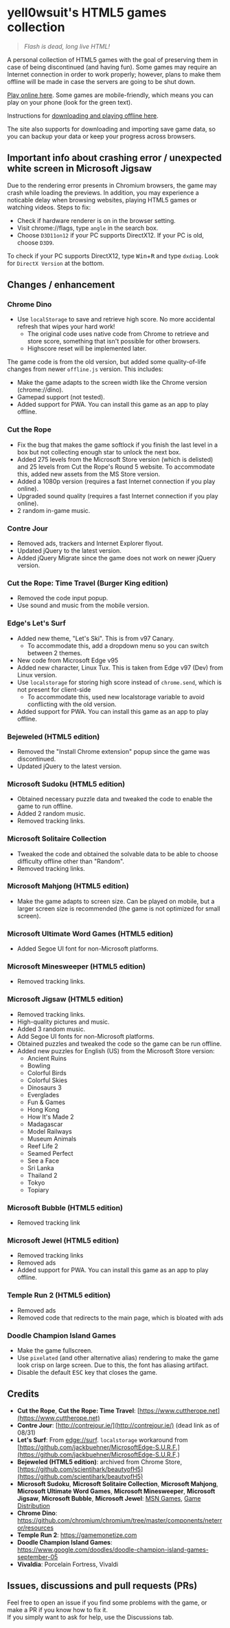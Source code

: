 # yell0wsuit's HTML5 games collection

> *Flash is dead, long live HTML!*

A personal collection of HTML5 games with the goal of preserving them in case of being discontinued (and having fun). Some games may require an Internet connection in order to work properly; however, plans to make them offline will be made in case the servers are going to be shut down.

[Play online here](https://yell0wsuit.github.io/html5-games/). Some games are mobile-friendly, which means you can play on your phone (look for the green text).

Instructions for [downloading and playing offline here](https://yell0wsuit.github.io/html5-games/offline.html).

The site also supports for downloading and importing save game data, so you can backup your data or keep your progress across browsers.

## Important info about crashing error / unexpected white screen in Microsoft Jigsaw
Due to the rendering error presents in Chromium browsers, the game may crash while loading the previews. In addition, you may experience a noticable delay when browsing websites, playing HTML5 games or watching videos. Steps to fix:
- Check if hardware renderer is on in the browser setting.
- Visit chrome://flags, type ``angle`` in the search box.
- Choose ``D3D11on12`` if your PC supports DirectX12. If your PC is old, choose ``D3D9``.

To check if your PC supports DirectX12, type <kbd>Win</kbd>+<kbd>R</kbd> and type ``dxdiag``. Look for ``DirectX Version`` at the bottom.

## Changes / enhancement

### Chrome Dino
- Use ``localStorage`` to save and retrieve high score. No more accidental refresh that wipes your hard work!
   - The original code uses native code from Chrome to retrieve and store score, something that isn't possible for other browsers.
   - Highscore reset will be implemented later.

The game code is from the old version, but added some quality-of-life changes from newer ``offline.js`` version. This includes:
- Make the game adapts to the screen width like the Chrome version (chrome://dino).
- Gamepad support (not tested).
- Added support for PWA. You can install this game as an app to play offline.

### Cut the Rope
- Fix the bug that makes the game softlock if you finish the last level in a box but not collecting enough star to unlock the next box.
- Added 275 levels from the Microsoft Store version (which is delisted) and 25 levels from Cut the Rope's Round 5 website. To accommodate this, added new assets from the MS Store version.
- Added a 1080p version (requires a fast Internet connection if you play online).
- Upgraded sound quality (requires a fast Internet connection if you play online).
- 2 random in-game music.

### Contre Jour
- Removed ads, trackers and Internet Explorer flyout.
- Updated jQuery to the latest version.
- Added jQuery Migrate since the game does not work on newer jQuery version.

### Cut the Rope: Time Travel (Burger King edition)
- Removed the code input popup.
- Use sound and music from the mobile version.

### Edge's Let's Surf
- Added new theme, "Let's Ski". This is from v97 Canary.
   - To accommodate this, add a dropdown menu so you can switch between 2 themes.
- New code from Microsoft Edge v95
- Added new character, Linux Tux. This is taken from Edge v97 (Dev) from Linux version.
- Use ``localstorage`` for storing high score instead of ``chrome.send``, which is not present for client-side
   - To accommodate this, used new localstorage variable to avoid conflicting with the old version.
- Added support for PWA. You can install this game as an app to play offline.

### Bejeweled (HTML5 edition)
- Removed the "Install Chrome extension" popup since the game was discontinued.
- Updated jQuery to the latest version.

### Microsoft Sudoku (HTML5 edition)
- Obtained necessary puzzle data and tweaked the code to enable the game to run offline.
- Added 2 random music.
- Removed tracking links.

### Microsoft Solitaire Collection
- Tweaked the code and obtained the solvable data to be able to choose difficulty offline other than "Random".
- Removed tracking links.

### Microsoft Mahjong (HTML5 edition)
- Make the game adapts to screen size. Can be played on mobile, but a larger screen size is recommended (the game is not optimized for small screen).

### Microsoft Ultimate Word Games (HTML5 edition)
- Added Segoe UI font for non-Microsoft platforms.

### Microsoft Minesweeper (HTML5 edition)
- Removed tracking links.

### Microsoft Jigsaw (HTML5 edition)
- Removed tracking links.
- High-quality pictures and music.
- Added 3 random music.
- Add Segoe UI fonts for non-Microsoft platforms.
- Obtained puzzles and tweaked the code so the game can be run offline.
- Added new puzzles for English (US) from the Microsoft Store version:
   - Ancient Ruins
   - Bowling
   - Colorful Birds
   - Colorful Skies
   - Dinosaurs 3
   - Everglades
   - Fun & Games
   - Hong Kong
   - How It's Made 2
   - Madagascar
   - Model Railways
   - Museum Animals
   - Reef Life 2
   - Seamed Perfect
   - See a Face
   - Sri Lanka
   - Thailand 2
   - Tokyo
   - Topiary

### Microsoft Bubble (HTML5 edition)
- Removed tracking link

### Microsoft Jewel (HTML5 edition)
- Removed tracking links
- Removed ads
- Added support for PWA. You can install this game as an app to play offline.

### Temple Run 2 (HTML5 edition)
- Removed ads
- Removed code that redirects to the main page, which is bloated with ads

### Doodle Champion Island Games
- Make the game fullscreen.
- Use ``pixelated`` (and other alternative alias) rendering to make the game look crisp on large screen. Due to this, the font has aliasing artifact.
- Disable the default <kbd>ESC</kbd> key that closes the game.

## Credits
- **Cut the Rope**, **Cut the Rope: Time Travel**: [https://www.cuttherope.net](https://www.cuttherope.net)
- **Contre Jour**: [http://contrejour.ie/](http://contrejour.ie/) (dead link as of 08/31)
- **Let's Surf**: From [edge://surf](edge://surf). ``localstorage`` workaround from [https://github.com/jackbuehner/MicrosoftEdge-S.U.R.F.](https://github.com/jackbuehner/MicrosoftEdge-S.U.R.F.)
- **Bejeweled (HTML5 edition)**: archived from Chrome Store, [https://github.com/scientihark/beautyofH5](https://github.com/scientihark/beautyofH5)
- **Microsoft Sudoku**, **Microsoft Solitaire Collection**, **Microsoft Mahjong**, **Microsoft Ultimate Word Games**, **Microsoft Minesweeper**, **Microsoft Jigsaw**, **Microsoft Bubble**, **Microsoft Jewel**: [MSN Games](https://zone.msn.com/), [Game Distribution](https://gamedistribution.com/)
- **Chrome Dino**: https://github.com/chromium/chromium/tree/master/components/neterror/resources
- **Temple Run 2**: https://gamemonetize.com
- **Doodle Champion Island Games**: https://www.google.com/doodles/doodle-champion-island-games-september-05
- **Vivaldia**: Porcelain Fortress, Vivaldi

## Issues, discussions and pull requests (PRs)
Feel free to open an issue if you find some problems with the game, or make a PR if you know how to fix it.  
If you simply want to ask for help, use the Discussions tab.
